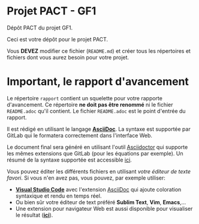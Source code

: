 # Projet PACT - GF1

Dépôt PACT du projet GF1.

Ceci est votre dépôt pour le projet PACT.

Vous **DEVEZ** modifier ce fichier (`README.md`) et créer tous les
répertoires et fichiers dont vous aurez besoin pour votre projet.

# Important, le rapport d'avancement

Le répertoire `rapport` contient un squelette pour votre rapporte d'avancement.
Ce répertoire **ne doit pas être renommé** ni le fichier `README.adoc` qu'il contient.
Le fichier `README.adoc` est le point d'entrée du rapport.

Il est rédigé  en utilisant le langage [**AsciiDoc**](http://asciidoc.org/).
La syntaxe est supportée par GitLab qui le formatera correctement dans l'interface Web.

Le document final sera généré en utilisant l'outil [Asciidoctor](http://asciidoctor.org/) qui supporte les mêmes extensions que GitLab (pour les équations par exemple).
Un résumé de la syntaxe supportée est accessible [ici](http://asciidoctor.org/docs/asciidoc-syntax-quick-reference/).

Vous pouvez éditer les différents fichiers en utilisant *votre éditeur de texte favori*.
Si vous n'en avez pas, vous pouvez, par exemple utiliser:

- [**Visual Studio Code**](https://code.visualstudio.com/) avec l'extension [AsciiDoc](https://marketplace.visualstudio.com/items?itemName=asciidoctor.asciidoctor-vscode) qui ajoute coloration syntaxique et rendu en temps réel.
- Ou bien sûr votre éditeur de text préféré **Sublim Text**, **Vim**, **Emacs**,…
- Une extension pour navigateur Web est aussi disponible pour visualiser le résultat ([**ici**](https://github.com/asciidoctor/asciidoctor-browser-extension)).
